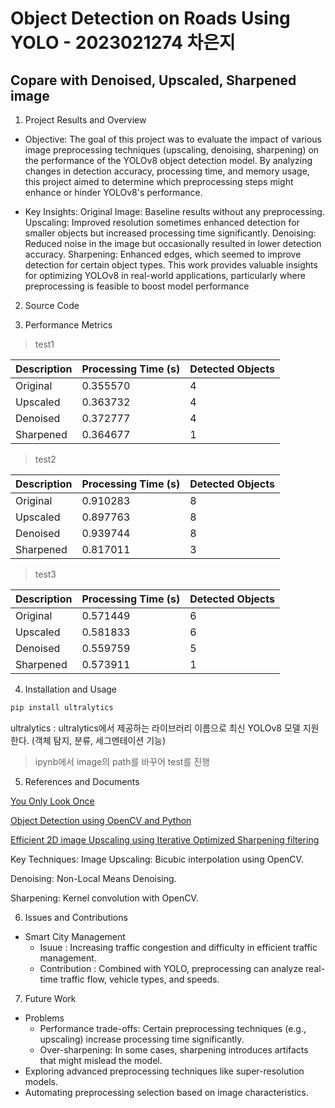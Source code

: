 # Object Detection on Roads Using YOLO - 2023021274 차은지
## Copare with Denoised, Upscaled, Sharpened image

1. Project Results and Overview

* Objective:
The goal of this project was to evaluate the impact of various image preprocessing techniques (upscaling, denoising, sharpening) on the performance of the YOLOv8 object detection model. By analyzing changes in detection accuracy, processing time, and memory usage, this project aimed to determine which preprocessing steps might enhance or hinder YOLOv8's performance.

* Key Insights:
Original Image: Baseline results without any preprocessing.
Upscaling: Improved resolution sometimes enhanced detection for smaller objects but increased processing time significantly.
Denoising: Reduced noise in the image but occasionally resulted in lower detection accuracy.
Sharpening: Enhanced edges, which seemed to improve detection for certain object types.
This work provides valuable insights for optimizing YOLOv8 in real-world applications, particularly where preprocessing is feasible to boost model performance

2. Source Code

3. Performance Metrics

>test1

 Description|Processing Time (s)|Detected Objects
  ---|---|---
   Original| 0.355570|4|
   Upscaled| 0.363732|4|
   Denoised|0.372777|4|
  Sharpened|0.364677|1|

>test2

Description|Processing Time (s)|Detected Objects
  ---|---|---
   Original|0.910283|8|
   Upscaled|0.897763|8|
   Denoised|0.939744|8|
  Sharpened|0.817011|3|


>test3

  Description|Processing Time (s)|Detected Objects
  ---|---|---
   Original|0.571449|6|
   Upscaled|0.581833|6|
   Denoised|0.559759|5|
  Sharpened|0.573911|1|



  4. Installation and Usage

```python
pip install ultralytics
```
ultralytics : ultralytics에서 제공하는 라이브러리 이름으로 최신 YOLOv8 모델 지원한다. (객체 탐지, 분류, 세그멘테이션 기능)

> ipynb에서 image의 path를 바꾸어 test를 진행

5. References and Documents

[You Only Look Once](https://arxiv.org/pdf/1506.02640)

[Object Detection using OpenCV and Python](https://ieeexplore.ieee.org/abstract/document/9725638)

[Efficient 2D image Upscaling using Iterative Optimized Sharpening filtering](https://www.sciencedirect.com/science/article/abs/pii/S0141938222000385)

Key Techniques:
Image Upscaling: Bicubic interpolation using OpenCV.

Denoising: Non-Local Means Denoising.

Sharpening: Kernel convolution with OpenCV.

6. Issues and Contributions
* Smart City Management
   * Isuue : Increasing traffic congestion and difficulty in efficient traffic management.
   * Contribution : Combined with YOLO, preprocessing can analyze real-time traffic flow, vehicle types, and speeds.

7. Future Work
* Problems
  * Performance trade-offs: Certain preprocessing techniques (e.g., upscaling) increase processing time significantly.
  * Over-sharpening: In some cases, sharpening introduces artifacts that might mislead the model.
* Exploring advanced preprocessing techniques like super-resolution models.
* Automating preprocessing selection based on image characteristics.

  
